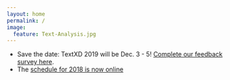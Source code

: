 ```yaml
---
layout: home
permalink: /
image:
  feature: Text-Analysis.jpg
---
```


 - Save the date: TextXD 2019 will be Dec. 3 - 5! [Complete our feedback survey here](https://forms.gle/NonCXixLQXoNHJGS6).
 - The [schedule for 2018 is now online](/programs/textxd2018/)

